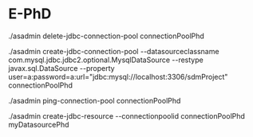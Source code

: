 # E-PhD

./asadmin delete-jdbc-connection-pool connectionPoolPhd

./asadmin create-jdbc-connection-pool --datasourceclassname com.mysql.jdbc.jdbc2.optional.MysqlDataSource --restype javax.sql.DataSource --property user=a:password=a:url="jdbc\:mysql\://localhost\:3306/sdmProject" connectionPoolPhd

./asadmin ping-connection-pool connectionPoolPhd

./asadmin create-jdbc-resource --connectionpoolid connectionPoolPhd myDatasourcePhd